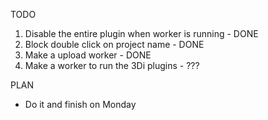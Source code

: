 TODO

1. Disable the entire plugin when worker is running - DONE
2. Block double click on project name - DONE
3. Make a upload worker - DONE
4. Make a worker to run the 3Di plugins - ???

PLAN

- Do it and finish on Monday
